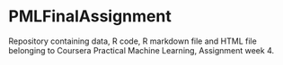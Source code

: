 # PMLFinalAssignment

Repository containing data, R code, R markdown file and HTML file belonging to Coursera Practical Machine Learning, Assignment week 4.
